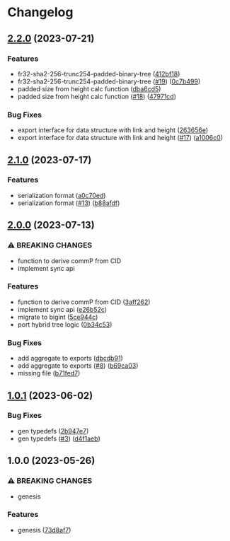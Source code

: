 # Changelog

## [2.2.0](https://github.com/web3-storage/data-segment/compare/v2.1.0...v2.2.0) (2023-07-21)


### Features

* fr32-sha2-256-trunc254-padded-binary-tree ([412bf18](https://github.com/web3-storage/data-segment/commit/412bf18059c6603c62ea898ae866fb0d5ef73856))
* fr32-sha2-256-trunc254-padded-binary-tree ([#19](https://github.com/web3-storage/data-segment/issues/19)) ([0c7b499](https://github.com/web3-storage/data-segment/commit/0c7b4999eb1d547b60c9d7bd64aa23310311bb44))
* padded size from height calc function ([dba6cd5](https://github.com/web3-storage/data-segment/commit/dba6cd58954b4f21d7b527a87534cd46fefda96c))
* padded size from height calc function ([#18](https://github.com/web3-storage/data-segment/issues/18)) ([47971cd](https://github.com/web3-storage/data-segment/commit/47971cda7c931a1a466e162cee983a03a050d8d7))


### Bug Fixes

* export interface for data structure with link and height ([263656e](https://github.com/web3-storage/data-segment/commit/263656eb68145ddc682ecd2fc57d94f0b796d861))
* export interface for data structure with link and height ([#17](https://github.com/web3-storage/data-segment/issues/17)) ([a1006c0](https://github.com/web3-storage/data-segment/commit/a1006c0fb5faaf3a8398047cd3b772bb009c07ec))

## [2.1.0](https://github.com/web3-storage/data-segment/compare/v2.0.0...v2.1.0) (2023-07-17)


### Features

* serialization format ([a0c70ed](https://github.com/web3-storage/data-segment/commit/a0c70ed11978933eabb32a0f0292066c4f6bdc61))
* serialization format ([#13](https://github.com/web3-storage/data-segment/issues/13)) ([b88afdf](https://github.com/web3-storage/data-segment/commit/b88afdf11ddaa69594c22b6a6ce42c778189dc0a))

## [2.0.0](https://github.com/web3-storage/data-segment/compare/v1.0.1...v2.0.0) (2023-07-13)


### ⚠ BREAKING CHANGES

* function to derive commP from CID
* implement sync api

### Features

* function to derive commP from CID ([3aff262](https://github.com/web3-storage/data-segment/commit/3aff2622c715455fea12165ec45fee36818c3e44))
* implement sync api ([e26b52c](https://github.com/web3-storage/data-segment/commit/e26b52c2cebbb89aecaf76752d44f5b6c3cfa4e8))
* migrate to bigint ([5ce944c](https://github.com/web3-storage/data-segment/commit/5ce944c82619db520da7350fe6663510ea6f3732))
* port hybrid tree logic ([0b34c53](https://github.com/web3-storage/data-segment/commit/0b34c53dd1d3264aee663b40efe53300d239fe4e))


### Bug Fixes

* add aggregate to exports ([dbcdb91](https://github.com/web3-storage/data-segment/commit/dbcdb91cfd7792ccee912e5c19f2921569eeb874))
* add aggregate to exports ([#8](https://github.com/web3-storage/data-segment/issues/8)) ([b69ca03](https://github.com/web3-storage/data-segment/commit/b69ca034946c08a4b0ef435cde32eea8b4549589))
* missing file ([b71fed7](https://github.com/web3-storage/data-segment/commit/b71fed79a60c3ad351e0f495516791cf75c9f575))

## [1.0.1](https://github.com/web3-storage/data-segment/compare/v1.0.0...v1.0.1) (2023-06-02)


### Bug Fixes

* gen typedefs ([2b947e7](https://github.com/web3-storage/data-segment/commit/2b947e7cd73a8aacac32202f640d9abdc005487d))
* gen typedefs ([#3](https://github.com/web3-storage/data-segment/issues/3)) ([d4f1aeb](https://github.com/web3-storage/data-segment/commit/d4f1aeb0e418043c447647e5f14a3164165c1a5a))

## 1.0.0 (2023-05-26)


### ⚠ BREAKING CHANGES

* genesis

### Features

* genesis ([73d8af7](https://github.com/web3-storage/data-segment/commit/73d8af773525b4a781cb4ec2d373a9740d4227b8))
